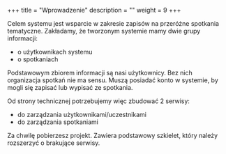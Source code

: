 +++
title = "Wprowadzenie"
description = ""
weight = 9
+++

Celem systemu jest wsparcie w zakresie zapisów na przeróżne spotkania tematyczne. Zakładamy, że tworzonym systemie mamy dwie grupy informacji:
- o użytkownikach systemu
- o spotkaniach

Podstawowym zbiorem informacji są nasi użytkownicy. Bez nich organizacja spotkań nie ma sensu. Muszą posiadać konto w systemie, by mogli się zapisać lub wypisać ze spotkania. 

Od strony technicznej potrzebujemy więc zbudować 2 serwisy:
- do zarządzania użytkownikami/uczestnikami
- do zarządzania spotkaniami

Za chwilę pobierzesz projekt. Zawiera podstawowy szkielet, który należy rozszerzyć o brakujące serwisy. 